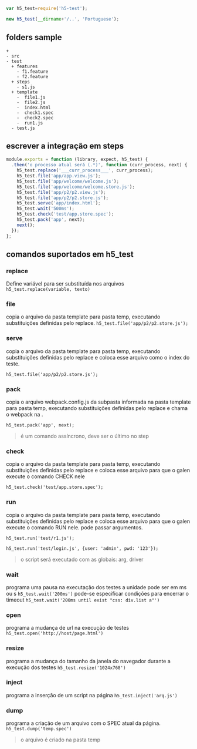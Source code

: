 
```javascript
var h5_test=require('h5-test');

new h5_test(__dirname+'/..', 'Portuguese');
```

## folders sample
```
+
- src
- test
  + features
    - f1.feature
    - f2.feature
  + steps
    - s1.js
  + template
    -  file1.js
    -  file2.js
    -  index.html
    -  check1.spec
    -  check2.spec
    -  run1.js
  - test.js
```  

## escrever a integração em steps

```javascript
module.exports = function (library, expect, h5_test) {
  .then('o processo atual será (.*)', function (curr_process, next) {
    h5_test.replace('___curr_process___', curr_process);
    h5_test.file('app/app.view.js');
    h5_test.file('app/welcome/welcome.js');
    h5_test.file('app/welcome/welcome.store.js');
    h5_test.file('app/p2/p2.view.js');
    h5_test.file('app/p2/p2.store.js');
    h5_test.serve('app/index.html');
    h5_test.wait('500ms');
    h5_test.check('test/app.store.spec');
    h5_test.pack('app', next);
    next();
  });
};
```

## comandos suportados em h5_test

### replace
Define variável para ser substituída nos arquivos
`h5_test.replace(variable, texto)`

### file
copia o arquivo da pasta template para pasta temp, executando substituições definidas pelo replace.
`h5_test.file('app/p2/p2.store.js');`

### serve
copia o arquivo da pasta template para pasta temp, executando substituições definidas pelo replace e coloca esse arquivo como o index do teste.

`h5_test.file('app/p2/p2.store.js');`

### pack
copia o arquivo webpack.config.js da subpasta informada na pasta template para pasta temp, executando substituições definidas pelo replace e chama o webpack na .

`h5_test.pack('app', next);`
> é um comando assíncrono, deve ser o último no step

### check
copia o arquivo da pasta template para pasta temp, executando substituições definidas pelo replace e coloca esse arquivo para que o galen execute o comando CHECK nele

`h5_test.check('test/app.store.spec');`

### run
copia o arquivo da pasta template para pasta temp, executando substituições definidas pelo replace e coloca esse arquivo para que o galen execute o comando RUN nele. pode passar argumentos.

`h5_test.run('test/r1.js');`

`h5_test.run('test/login.js', {user: 'admin', pwd: '123'});`

> o script será executado com as globais: arg, driver

### wait
programa uma pausa na executação dos testes
a unidade pode ser em ms ou s
`h5_test.wait('200ms')`
pode-se especificar condições para encerrar o timeout
`h5_test.wait('200ms until exist "css: div.list a"')`

### open
programa a mudança de url na execução de testes
`h5_test.open('http://host/page.html')`

### resize
programa a mudança do tamanho da janela do navegador durante a execução dos testes 
`h5_test.resize('1024x768')`

### inject
programa a inserção de um script na página
`h5_test.inject('arq.js')`

### dump
programa a criação de um arquivo com o SPEC atual da página.
`h5_test.dump('temp.spec')`
> o arquivo é criado na pasta temp 
